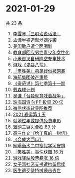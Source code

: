 # 2021-01-29

共 23 条

<!-- BEGIN -->
<!-- 最后更新时间 Fri Jan 29 2021 22:04:54 GMT+0800 (CST) -->

1. [李雪琴「三明治说话法」](https://www.zhihu.com/search?q=答案奇遇夜)
2. [孟佳半裸造型涉嫌抄袭](https://www.zhihu.com/search?q=孟佳)
3. [美国散户遭全面围剿](https://www.zhihu.com/search?q=游戏驿站)
4. [教育部回应男性青少年女性化](https://www.zhihu.com/search?q=男性女性化)
5. [小米首发自研隔空充电技术](https://www.zhihu.com/search?q=小米隔空充电)
6. [游戏《鬼谷八荒》](https://www.zhihu.com/search?q=鬼谷八荒)
7. [「樊胜美」弟弟疑似被网暴](https://www.zhihu.com/search?q=现实版樊胜美)
8. [海航集团破产重整](https://www.zhihu.com/search?q=海航)
9. [《奇葩说》第七季第十一期](https://www.zhihu.com/search?q=奇葩说)
10. [戴森球计划](https://www.zhihu.com/search?q=戴森球计划)
11. [吴谦「台独就意味着战争」](https://www.zhihu.com/search?q=台独)
12. [珠海国资向 FF 投资 20 亿](https://www.zhihu.com/search?q=贾跃亭)
13. [微信状态背景图推荐](https://www.zhihu.com/search?q=微信状态背景图)
14. [2021 春运第 1 天](https://www.zhihu.com/search?q=春运)
15. [就地过年或提供免费电影](https://www.zhihu.com/search?q=就地过年)
16. [篮网三巨头合砍 89 分](https://www.zhihu.com/search?q=篮网)
17. [高三作文《给丁真的一封信》](https://www.zhihu.com/search?q=给丁真的一封信)
18. [《合成大西瓜》](https://www.zhihu.com/search?q=合成大西瓜)
19. [网曝衡水二中寒假学习安排](https://www.zhihu.com/search?q=衡水二中)
20. [「樊胜美」事件获赔 16 万](https://www.zhihu.com/search?q=现实版樊胜美)
21. [游戏驿站股票暴涨 16 倍](https://www.zhihu.com/search?q=游戏驿站)
22. [女子骂社区支书遭拘留后续](https://www.zhihu.com/search?q=草包支书)
23. [医生遭歹徒持械袭击去世](https://www.zhihu.com/search?q=江西伤医事件)

<!-- END -->
